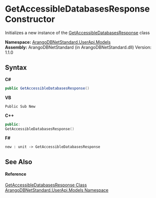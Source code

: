 # GetAccessibleDatabasesResponse Constructor 
 

Initializes a new instance of the <a href="2c5d88be-e8cd-8948-a8be-1a8563236b03">GetAccessibleDatabasesResponse</a> class

**Namespace:**&nbsp;<a href="3f782427-687a-00ed-a402-dbe7f114707d">ArangoDBNetStandard.UserApi.Models</a><br />**Assembly:**&nbsp;ArangoDBNetStandard (in ArangoDBNetStandard.dll) Version: 1.1.0

## Syntax

**C#**<br />
``` C#
public GetAccessibleDatabasesResponse()
```

**VB**<br />
``` VB
Public Sub New
```

**C++**<br />
``` C++
public:
GetAccessibleDatabasesResponse()
```

**F#**<br />
``` F#
new : unit -> GetAccessibleDatabasesResponse
```


## See Also


#### Reference
<a href="2c5d88be-e8cd-8948-a8be-1a8563236b03">GetAccessibleDatabasesResponse Class</a><br /><a href="3f782427-687a-00ed-a402-dbe7f114707d">ArangoDBNetStandard.UserApi.Models Namespace</a><br />